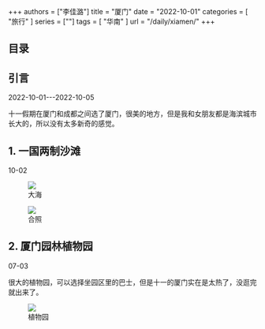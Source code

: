 +++
authors = ["李佳潞"]
title = "厦门"
date = "2022-10-01"
categories = [
    "旅行"
]
series = [""]
tags = [
    "华南"
]
url = "/daily/xiamen/"
+++
<!DOCTYPE html>
<html lang="zh-CN">
<head>
    <meta charset="UTF-8">
    <meta name="viewport" content="width=device-width, initial-scale=1.0">
    <link rel="stylesheet" href="/assets/css/styles.css">
    <script src="/assets/js/toc.js"></script>    
</head>
<body>
    <article>
        <nav>
            <h2>目录</h2>
            <ul id="toc">
                <!-- 目录项会在这里动态生成 -->
            </ul>
        </nav>
        <section>
            <h2>引言</h2>
            <p>2022-10-01---2022-10-05</p>
            <p>         十一假期在厦门和成都之间选了厦门，很美的地方，但是我和女朋友都是海滨城市长大的，所以没有太多新奇的感觉。</p>
        </section>
        <section>
            <h2>1. 一国两制沙滩</h2>
            <p>10-02 <i class="fas fa-sun"></i></p>
            <div class="container">
                <div class="image">
                    <figure>
                        <a data-fancybox="gallery" href="https://cdn.heirenlop.com/daily-record/xiamen1.jpg">
    <img src="https://cdn.heirenlop.com/daily-record/xiamen1.jpg" loading="lazy">
</a>
                        <figcaption>大海</figcaption>
                    </figure>
                </div>
            </div>
            <div class="container">
                <div class="image">
                    <figure>
                        <a data-fancybox="gallery" href="https://cdn.heirenlop.com/daily-record/xiamen2.jpg">
    <img src="https://cdn.heirenlop.com/daily-record/xiamen2.jpg" loading="lazy">
</a>
                        <figcaption>合照</figcaption>
                    </figure>
                </div>
            </div>
        </section>
        <section>
            <h2>2. 厦门园林植物园</h2>
            <p>07-03 <i class="fas fa-sun"></i></p>
            <p>         很大的植物园，可以选择坐园区里的巴士，但是十一的厦门实在是太热了，没逛完就出来了。</p>
            <div class="container">
                <div class="image">
                    <figure>
                        <a data-fancybox="gallery" href="https://cdn.heirenlop.com/daily-record/xiamen3.jpg">
    <img src="https://cdn.heirenlop.com/daily-record/xiamen3.jpg" loading="lazy">
</a>
                        <figcaption>植物园</figcaption>
                    </figure>
                </div>
            </div>
    </article>
</body>
</html>